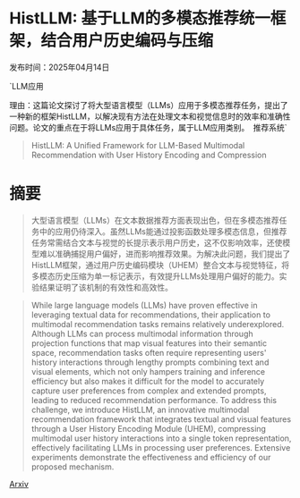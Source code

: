 # HistLLM: 基于LLM的多模态推荐统一框架，结合用户历史编码与压缩

发布时间：2025年04月14日

`LLM应用

理由：这篇论文探讨了将大型语言模型（LLMs）应用于多模态推荐任务，提出了一种新的框架HistLLM，以解决现有方法在处理文本和视觉信息时的效率和准确性问题。论文的重点在于将LLMs应用于具体任务，属于LLM应用类别。` `推荐系统`

> HistLLM: A Unified Framework for LLM-Based Multimodal Recommendation with User History Encoding and Compression

# 摘要

> 大型语言模型（LLMs）在文本数据推荐方面表现出色，但在多模态推荐任务中的应用仍待深入。虽然LLMs能通过投影函数处理多模态信息，但推荐任务常需结合文本与视觉的长提示表示用户历史，这不仅影响效率，还使模型难以准确捕捉用户偏好，进而影响推荐效果。为解决此问题，我们提出了HistLLM框架，通过用户历史编码模块（UHEM）整合文本与视觉特征，将多模态历史压缩为单一标记表示，有效提升LLMs处理用户偏好的能力。实验结果证明了该机制的有效性和高效性。

> While large language models (LLMs) have proven effective in leveraging textual data for recommendations, their application to multimodal recommendation tasks remains relatively underexplored. Although LLMs can process multimodal information through projection functions that map visual features into their semantic space, recommendation tasks often require representing users' history interactions through lengthy prompts combining text and visual elements, which not only hampers training and inference efficiency but also makes it difficult for the model to accurately capture user preferences from complex and extended prompts, leading to reduced recommendation performance. To address this challenge, we introduce HistLLM, an innovative multimodal recommendation framework that integrates textual and visual features through a User History Encoding Module (UHEM), compressing multimodal user history interactions into a single token representation, effectively facilitating LLMs in processing user preferences. Extensive experiments demonstrate the effectiveness and efficiency of our proposed mechanism.

[Arxiv](https://arxiv.org/abs/2504.10150)
